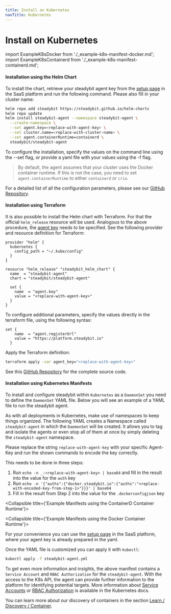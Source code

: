 ```yaml
---
title: Install on Kubernetes
navTitle: Kubernetes
---
```


# Install on Kubernetes

import ExampleK8sDocker from './\_example-k8s-manifest-docker.md'; import ExampleK8sContainerd from './\_example-k8s-manifest-containerd.md';

#### Installation using the Helm Chart

To install the chart, retrieve your steadybit agent key from the [setup page](https://platform.steadybit.io/settings/agents/setup) in the SaaS platform and run the following command. Please also fill in your cluster name:

```bash
helm repo add steadybit https://steadybit.github.io/helm-charts
helm repo update
helm install steadybit-agent --namespace steadybit-agent \
  --create-namespace \
  --set agent.key=<replace-with-agent-key> \
  --set cluster.name=<replace-with-cluster-name> \
  --set agent.containerRuntime=containerd \
  steadybit/steadybit-agent
```

To configure the installation, specify the values on the command line using the --set flag, or provide a yaml file with your values using the -f flag.

> By default, the agent assumes that your cluster uses the Docker container runtime. If this is not the case, you need to set `agent.containerRuntime` to either `containerd` or `crio`.

For a detailed list of all the configuration parameters, please see our [GitHub Repository](https://github.com/steadybit/helm-charts/tree/main/charts/steadybit-agent).

#### Installation using Terraform

It is also possible to install the Helm chart with Terraform. For that the official `helm_release` resource will be used. Analogous to the above procedure, the [agent key](https://platform.steadybit.io/settings/agents/setup) needs to be specified. See the following provider and resource definition for Terraform:

```
provider "helm" {
  kubernetes {
    config_path = "~/.kube/config"
  }
}

resource "helm_release" "steadybit_helm_chart" {
  name  = "steadybit-agent"
  chart = "steadybit/steadybit-agent"

  set {
    name  = "agent.key"
    value = "<replace-with-agent-key>"
  }
}
```

To configure additional parameters, specify the values directly in the terraform file, using the following syntax:

```
set {
    name  = "agent.registerUrl"
    value = "https://platform.steadybit.io"
  }
```

Apply the Terraform definition:

```bash
terraform apply -var agent_key="<replace-with-agent-key>"
```

See this [GitHub Repository](https://github.com/steadybit/terraform-examples) for the complete source code.

#### Installation using Kubernetes Manifests

To install and configure steadybit within `Kubernetes` as a `DaemonSet` you need to define the `DaemonSet` YAML file. Below you will see an example of a YAML file to run the steadybit agent.

As with all deployments in Kubernetes, make use of namespaces to keep things organized. The following YAML creates a Namespace called `steadybit-agent` in which the `DaemonSet` will be created. It allows you to tag and isolate the agents or even stop all of them at once by simply deleting the `steadybit-agent` namespace.

Please replace the string `replace-with-agent-key` with your specific Agent-Key and run the shown commands to encode the key correctly.

This needs to be done in three steps:

1. Run `echo -n _:<replace-with-agent-key> | base64` and fill in the result into the value for the `auth` key
2. Run `echo -n '{"auths":{"docker.steadybit.io":{"auths":"<replace-with-encoded-key-from-step-1>"}}}' | base64`
3. Fill in the result from Step 2 into the value for the `.dockerconfigjson` key

\<Collapsible title={'Example Manifests using the ContainerD Container Runtime'}>

\<Collapsible title={'Example Manifests using the Docker Container Runtime'}>

For your convenience you can use the [setup page](https://platform.steadybit.io/settings/agents/setup) in the SaaS platform, where your agent key is already prepared in the yaml.

Once the YAML file is customized you can apply it with `kubectl`:

```bash
kubectl apply -f steadybit-agent.yml
```

To get even more information and insights, the above manifest contains a `Service Account` and `RBAC Authorization` for the `steadybit-agent`. With the access to the K8s API, the agent can provide further information to the platform for identifying potential targets. More information about [Service Accounts](https://kubernetes.io/docs/tasks/configure-pod-container/configure-service-account/) or [RBAC Authorization](https://kubernetes.io/docs/reference/access-authn-authz/rbac/) is available in the Kubernetes docs.

You can learn more about our discovery of containers in the section [Learn / Discovery / Container](../../../content/learn/30-discovery/20-container/).
